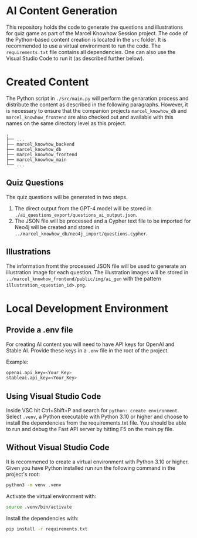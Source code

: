 AI Content Generation
=====================
This repository holds the code to generate the questions and illustrations for quiz game as part of
the Marcel Knowhow Session project.
The code of the Python-based content creation is located in the `src` folder. It is recommended to
use a virtual environment to run the code. The `requirements.txt` file contains all dependencies.
One can also use the Visual Studio Code to run it (as described further below).

# Created Content
The Python script in `./src/main.py` will perform the genaration process and distribute the content
as described in the following paragraphs.
However, it is necessary to ensure that the companion projects `marcel_knowhow_db` and 
`marcel_knowhow_frontend` are also checked out and available with this names on the same directory
level as this project.
```
.
├── ...
├── marcel_knowhow_backend
├── marcel_knowhow_db
├── marcel_knowhow_frontend
├── marcel_knowhow_main
└── ...
```

## Quiz Questions
The quiz questions will be generated in two steps.
1. The direct output from the GPT-4 model will be stored in 
`./ai_questions_export/questions_ai_output.json`.
2. The JSON file will be processed and a Cypher text file to be imported for Neo4j will be created 
and stored in `../marcel_knowhow_db/neo4j_import/questions.cypher`.

## Illustrations
The information fromt the processed JSON file will be used to generate an illustration image for 
each question. The illustration images will be stored in 
`../marcel_knowhow_frontend/public/img/ai_gen` with the pattern
 `illustration_<question_id>.png`.

# Local Development Environment

## Provide a .env file
For creating AI content you will need to have API keys for OpenAI and Stable AI.
Provide these keys in a `.env` file in the root of the project.

Example:
```bash
openai.api_key=<Your_Key>
stableai.api_key=<Your_Key>
```


## Using Visual Studio Code
Inside VSC hit Ctrl+Shift+P and search for `python: create environment`.
Select `.venv`, a Python executable with Python 3.10 or higher and choose to install the dependencies from the requirements.txt file.
You should be able to run and debug the Fast API server by hitting F5 on the main.py file.

## Without Visual Studio Code
It is recommened to create a virtual environment with Python 3.10 or higher.
Given you have Python installed run run the following command in the project's root:
```bash
python3 -m venv .venv
```
Activate the virtual environment with:
```bash
source .venv/bin/activate
```
Install the dependencies with:
```bash
pip install -r requirements.txt
```